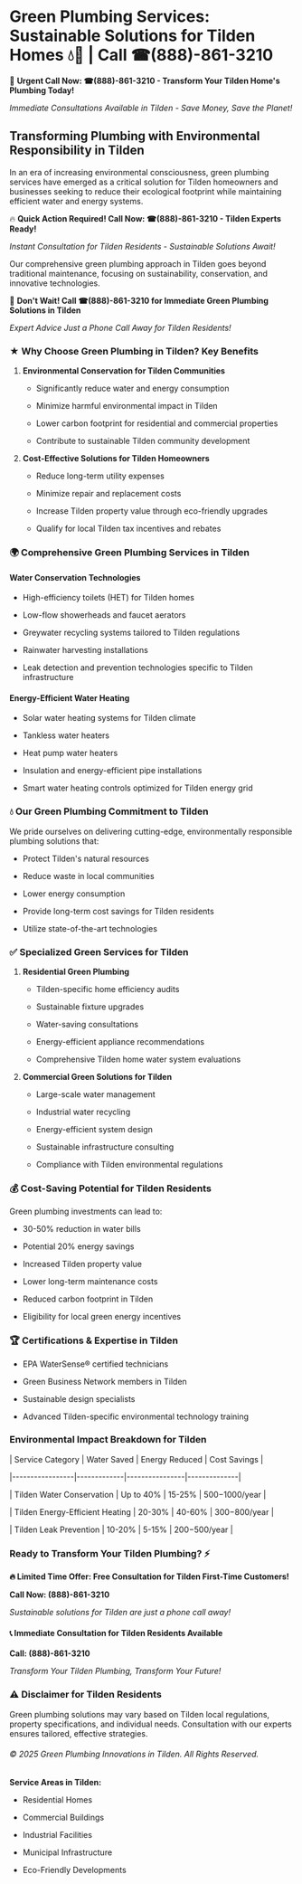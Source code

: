 # Green Plumbing Services: Sustainable Solutions for Tilden Homes 💧🌿 | Call ☎(888)-861-3210

🚨 **Urgent Call Now: ☎(888)-861-3210 - Transform Your Tilden Home's Plumbing Today!**
*Immediate Consultations Available in Tilden - Save Money, Save the Planet!*

## Transforming Plumbing with Environmental Responsibility in Tilden

In an era of increasing environmental consciousness, green plumbing services have emerged as a critical solution for Tilden homeowners and businesses seeking to reduce their ecological footprint while maintaining efficient water and energy systems. 

🔥 **Quick Action Required! Call Now: ☎(888)-861-3210 - Tilden Experts Ready!**
*Instant Consultation for Tilden Residents - Sustainable Solutions Await!*

Our comprehensive green plumbing approach in Tilden goes beyond traditional maintenance, focusing on sustainability, conservation, and innovative technologies.

🚨 **Don't Wait! Call ☎(888)-861-3210 for Immediate Green Plumbing Solutions in Tilden**
*Expert Advice Just a Phone Call Away for Tilden Residents!*

### ★ Why Choose Green Plumbing in Tilden? Key Benefits

1. **Environmental Conservation for Tilden Communities** 
   - Significantly reduce water and energy consumption
   - Minimize harmful environmental impact in Tilden
   - Lower carbon footprint for residential and commercial properties
   - Contribute to sustainable Tilden community development

2. **Cost-Effective Solutions for Tilden Homeowners** 
   - Reduce long-term utility expenses
   - Minimize repair and replacement costs
   - Increase Tilden property value through eco-friendly upgrades
   - Qualify for local Tilden tax incentives and rebates

### 🌍 Comprehensive Green Plumbing Services in Tilden

#### Water Conservation Technologies
- High-efficiency toilets (HET) for Tilden homes
- Low-flow showerheads and faucet aerators
- Greywater recycling systems tailored to Tilden regulations
- Rainwater harvesting installations
- Leak detection and prevention technologies specific to Tilden infrastructure

#### Energy-Efficient Water Heating
- Solar water heating systems for Tilden climate
- Tankless water heaters
- Heat pump water heaters
- Insulation and energy-efficient pipe installations
- Smart water heating controls optimized for Tilden energy grid

### 💧 Our Green Plumbing Commitment to Tilden

We pride ourselves on delivering cutting-edge, environmentally responsible plumbing solutions that:
- Protect Tilden's natural resources
- Reduce waste in local communities
- Lower energy consumption
- Provide long-term cost savings for Tilden residents
- Utilize state-of-the-art technologies

### ✅ Specialized Green Services for Tilden

1. **Residential Green Plumbing**
   - Tilden-specific home efficiency audits
   - Sustainable fixture upgrades
   - Water-saving consultations
   - Energy-efficient appliance recommendations
   - Comprehensive Tilden home water system evaluations

2. **Commercial Green Solutions for Tilden**
   - Large-scale water management
   - Industrial water recycling
   - Energy-efficient system design
   - Sustainable infrastructure consulting
   - Compliance with Tilden environmental regulations

### 💰 Cost-Saving Potential for Tilden Residents

Green plumbing investments can lead to:
- 30-50% reduction in water bills
- Potential 20% energy savings
- Increased Tilden property value
- Lower long-term maintenance costs
- Reduced carbon footprint in Tilden
- Eligibility for local green energy incentives

### 🏆 Certifications & Expertise in Tilden

- EPA WaterSense® certified technicians
- Green Business Network members in Tilden
- Sustainable design specialists
- Advanced Tilden-specific environmental technology training

### Environmental Impact Breakdown for Tilden

| Service Category | Water Saved | Energy Reduced | Cost Savings |
|-----------------|-------------|----------------|--------------|
| Tilden Water Conservation | Up to 40% | 15-25% | $500-$1000/year |
| Tilden Energy-Efficient Heating | 20-30% | 40-60% | $300-$800/year |
| Tilden Leak Prevention | 10-20% | 5-15% | $200-$500/year |

### Ready to Transform Your Tilden Plumbing? ⚡

**🔥 Limited Time Offer: Free Consultation for Tilden First-Time Customers!**

**Call Now: (888)-861-3210**
*Sustainable solutions for Tilden are just a phone call away!*

#### 📞 Immediate Consultation for Tilden Residents Available

**Call: (888)-861-3210**
*Transform Your Tilden Plumbing, Transform Your Future!*

### ⚠️ Disclaimer for Tilden Residents

Green plumbing solutions may vary based on Tilden local regulations, property specifications, and individual needs. Consultation with our experts ensures tailored, effective strategies.

###### © 2025 Green Plumbing Innovations in Tilden. All Rights Reserved.

**Service Areas in Tilden:** 
- Residential Homes
- Commercial Buildings
- Industrial Facilities
- Municipal Infrastructure
- Eco-Friendly Developments